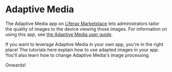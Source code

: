 # Adaptive Media [](id=adaptive-media)

The Adaptive Media app on 
[Liferay Marketplace](https://web.liferay.com/marketplace) 
lets administrators tailor the quality of images to the device viewing those
images. For information on using this app, see 
[the Adaptive Media user guide](/discover/portal/-/knowledge_base/7-1/adapting-your-media-across-multiple-devices). 

If you want to leverage Adaptive Media in your own app, you're in the right
place! The tutorials here explain how to use adapted images in your app. You'll
also learn how to change Adaptive Media's image processing. 

Onwards! 
